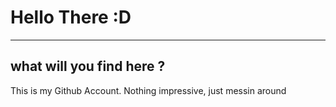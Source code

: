 # Hello There :D ##
---
## what will you find here ? ##
This is my Github Account.
Nothing impressive, just messin around
